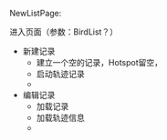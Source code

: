 NewListPage:

进入页面（参数：BirdList？）
- 新建记录
  - 建立一个空的记录，Hotspot留空，
  - 启动轨迹记录
  - 
- 编辑记录 
  - 加载记录
  - 加载轨迹信息
  - 
